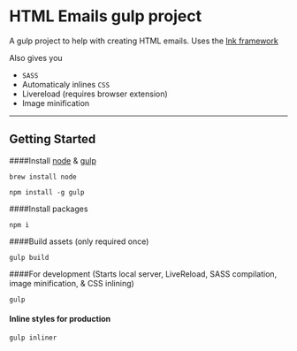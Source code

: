 # HTML Emails gulp project

A gulp project to help with creating HTML emails. Uses the [Ink framework](http://zurb.com/ink/)

Also gives you
* `SASS`
* Automaticaly inlines `CSS`
* Livereload (requires browser extension)
* Image minification

* * *

## Getting Started

####Install [node](http://nodejs.org/) & [gulp](http://gulpjs.com/)

`brew install node`

`npm install -g gulp`

####Install packages

`npm i`

####Build assets (only required once)

`gulp build`

####For development
(Starts local server, LiveReload, SASS compilation, image minification, & CSS inlining)

`gulp`

#### Inline styles for production

`gulp inliner`